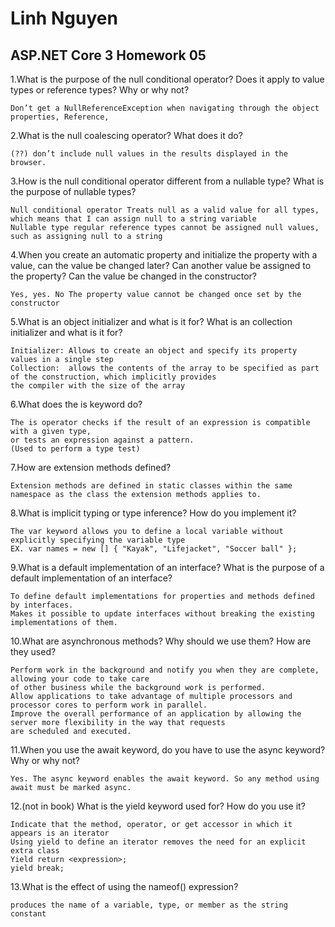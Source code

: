 # Linh Nguyen
## ASP.NET Core 3 Homework 05

1.What is the purpose of the null conditional operator? Does it apply to value types or reference types?
Why or why not?

	Don’t get a NullReferenceException when navigating through the object properties, Reference, 

2.What is the null coalescing operator? What does it do?

	(??) don’t include null values in the results displayed in the browser.

3.How is the null conditional operator different from a nullable type? What is the purpose of nullable
types?

	Null conditional operator Treats null as a valid value for all types, which means that I can assign null to a string variable
	Nullable type regular reference types cannot be assigned null values, such as assigning null to a string

4.When you create an automatic property and initialize the property with a value, can the value be
changed later? Can another value be assigned to the property? Can the value be changed in the
constructor?

	Yes, yes. No The property value cannot be changed once set by the constructor

5.What is an object initializer and what is it for? What is an collection initializer and what is it for?

	Initializer: Allows to create an object and specify its property values in a single step
	Collection:  allows the contents of the array to be specified as part of the construction, which implicitly provides
	the compiler with the size of the array

6.What does the is keyword do?

	The is operator checks if the result of an expression is compatible with a given type, 
	or tests an expression against a pattern.
	(Used to perform a type test)

7.How are extension methods defined?

	Extension methods are defined in static classes within the same namespace as the class the extension methods applies to. 

8.What is implicit typing or type inference? How do you implement it?

	The var keyword allows you to define a local variable without explicitly specifying the variable type
	EX. var names = new [] { "Kayak", "Lifejacket", "Soccer ball" };

9.What is a default implementation of an interface? What is the purpose of a default implementation
of an interface?
 
	To define default implementations for properties and methods defined by interfaces.
	Makes it possible to update interfaces without breaking the existing implementations of them. 

10.What are asynchronous methods? Why should we use them? How are they used?

	Perform work in the background and notify you when they are complete, allowing your code to take care
	of other business while the background work is performed.
	Allow applications to take advantage of multiple processors and processor cores to perform work in parallel.
	Improve the overall performance of an application by allowing the server more flexibility in the way that requests
	are scheduled and executed.

11.When you use the await keyword, do you have to use the async keyword? Why or why not?

	Yes. The async keyword enables the await keyword. So any method using await must be marked async.

12.(not in book) What is the yield keyword used for? How do you use it?

	Indicate that the method, operator, or get accessor in which it appears is an iterator
	Using yield to define an iterator removes the need for an explicit extra class
	Yield return <expression>;
	yield break;

13.What is the effect of using the nameof() expression?

	produces the name of a variable, type, or member as the string constant